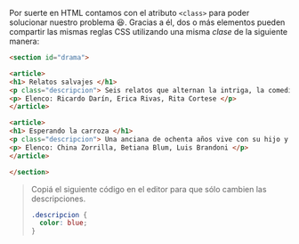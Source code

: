 Por suerte en HTML contamos con el atributo `<class>` para poder solucionar nuestro problema :satisfied:. Gracias a él, dos o más elementos pueden compartir las mismas reglas CSS utilizando una misma _clase_ de la siguiente manera: 

```html
<section id="drama">

<article>
<h1> Relatos salvajes </h1>
<p class="descripcion"> Seis relatos que alternan la intriga, la comedia y la violencia. </p>
<p> Elenco: Ricardo Darín, Erica Rivas, Rita Cortese </p>
</article>

<article>
<h1> Esperando la carroza </h1>
<p class="descripcion"> Una anciana de ochenta años vive con su hijo y su nuera constituyendo una pesada carga para él y su mujer. </p>
<p> Elenco: China Zorrilla, Betiana Blum, Luis Brandoni </p>
</article>

</section>
```

> Copiá el siguiente código en el editor para que sólo cambien las descripciones.
>
>```css
>.descripcion {
>   color: blue;
> }
```

